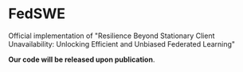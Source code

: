 # FedSWE
Official implementation of "Resilience Beyond Stationary Client Unavailability: Unlocking Efficient and Unbiased Federated Learning"

**Our code will be released upon publication**.
